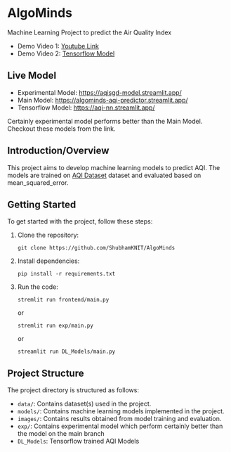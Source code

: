 # AlgoMinds
Machine Learning Project to predict the Air Quality Index

- Demo Video 1: [Youtube Link](https://youtu.be/7dp8cNXx9pU)
- Demo Video 2: [Tensorflow Model](https://www.youtube.com/watch?v=5Rhdfst09Dc)

## Live Model
- Experimental Model: https://aqisgd-model.streamlit.app/
- Main Model: https://algominds-aqi-predictor.streamlit.app/
- Tensorflow Model: https://aqi-nn.streamlit.app/

Certainly experimental model performs better than the Main Model. Checkout these models from the link.

## Introduction/Overview
This project aims to develop machine learning models to predict AQI. The models are trained on [AQI Dataset](https://www.kaggle.com/datasets/rohanrao/air-quality-data-in-india) dataset and evaluated based on mean_squared_error.

## Getting Started
To get started with the project, follow these steps:
1. Clone the repository:
   ```
   git clone https://github.com/ShubhamKNIT/AlgoMinds
   ```
2. Install dependencies:
   ```
   pip install -r requirements.txt
   ```
3. Run the code:
   ```
   stremlit run frontend/main.py
   ```
    or
   ```
   stremlit run exp/main.py
   ```
   or
   ```
   streamlit run DL_Models/main.py
   ```

## Project Structure
The project directory is structured as follows:
- `data/`: Contains dataset(s) used in the project.
- `models/`: Contains machine learning models implemented in the project.
- `images/`: Contains results obtained from model training and evaluation.
- `exp/`: Contains experimental model which perform certainly better than the model on the main branch
- `DL_Models`: Tensorflow trained AQI Models
